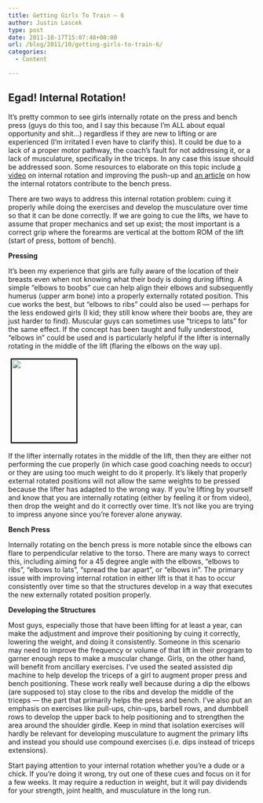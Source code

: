```yaml
---
title: Getting Girls To Train – 6
author: Justin Lascek
type: post
date: 2011-10-17T15:07:48+00:00
url: /blog/2011/10/getting-girls-to-train-6/
categories:
  - Content

---
```

## Egad! Internal Rotation!

It&#8217;s pretty common to see girls internally rotate on the press and bench press (guys do this too, and I say this because I&#8217;m ALL about equal opportunity and shit&#8230;) regardless if they are new to lifting or are experienced (I&#8217;m irritated I even have to clarify this). It could be due to a lack of a proper motor pathway, the coach&#8217;s fault for not addressing it, or a lack of musculature, specifically in the triceps. In any case this issue should be addressed soon. Some resources to elaborate on this topic include <a href="http://www.youtube.com/watch?v=WRCI3By2WUA" target="_blank">a video</a> on internal rotation and improving the push-up and <a href="/blog/2011/10/lats-while-benching/" target="_blank">an article</a> on how the internal rotators contribute to the bench press.
  


There are two ways to address this internal rotation problem: cuing it properly while doing the exercises and develop the musculature over time so that it can be done correctly. If we are going to cue the lifts, we have to assume that proper mechanics and set up exist; the most important is a correct grip where the forearms are vertical at the bottom ROM of the lift (start of press, bottom of bench).

**Pressing**
  
It&#8217;s been my experience that girls are fully aware of the location of their breasts even when not knowing what their body is doing during lifting. A simple &#8220;elbows to boobs&#8221; cue can help align their elbows and subsequently humerus (upper arm bone) into a properly externally rotated position. This cue works the best, but &#8220;elbows to ribs&#8221; could also be used &#8212; perhaps for the less endowed girls (I kid; they still know where their boobs are, they are just harder to find). Muscular guys can sometimes use &#8220;triceps to lats&#8221; for the same effect. If the concept has been taught and fully understood, &#8220;elbows in&#8221; could be used and is particularly helpful if the lifter is internally rotating in the middle of the lift (flaring the elbows on the way up).
  


[<img data-attachment-id="5592" data-permalink="/blog/2011/10/getting-girls-to-train-6/forever_stallone/" data-orig-file="/2011/10/Forever_Stallone.jpg" data-orig-size="188,241" data-comments-opened="1" data-image-meta="{&quot;aperture&quot;:&quot;0&quot;,&quot;credit&quot;:&quot;&quot;,&quot;camera&quot;:&quot;&quot;,&quot;caption&quot;:&quot;&quot;,&quot;created_timestamp&quot;:&quot;0&quot;,&quot;copyright&quot;:&quot;&quot;,&quot;focal_length&quot;:&quot;0&quot;,&quot;iso&quot;:&quot;0&quot;,&quot;shutter_speed&quot;:&quot;0&quot;,&quot;title&quot;:&quot;&quot;}" data-image-title="Forever_Stallone" data-image-description="" data-medium-file="/2011/10/Forever_Stallone.jpg" data-large-file="/2011/10/Forever_Stallone.jpg" class="alignleft size-full wp-image-5592" style="margin-left: 5px; margin-right: 5px; margin-top: 3px; margin-bottom: 3px; border-width: 2px; border-color: black; border-style: solid;" title="Forever_Stallone" src="/2011/10/Forever_Stallone.jpg" alt="" width="132" height="169" />][1]
  
If the lifter internally rotates in the middle of the lift, then they are either not performing the cue properly (in which case good coaching needs to occur) or they are using too much weight to do it properly. It&#8217;s likely that properly external rotated positions will not allow the same weights to be pressed because the lifter has adapted to the wrong way. If you&#8217;re lifting by yourself and know that you are internally rotating (either by feeling it or from video), then drop the weight and do it correctly over time. It&#8217;s not like you are trying to impress anyone since you&#8217;re forever alone anyway.

**Bench Press**
  
Internally rotating on the bench press is more notable since the elbows can flare to perpendicular relative to the torso. There are many ways to correct this, including aiming for a 45 degree angle with the elbows, &#8220;elbows to ribs&#8221;, &#8220;elbows to lats&#8221;, &#8220;spread the bar apart&#8221;, or &#8220;elbows in&#8221;. The primary issue with improving internal rotation in either lift is that it has to occur consistently over time so that the structures develop in a way that executes the new externally rotated position properly.
  

  
**Developing the Structures**
  
Most guys, especially those that have been lifting for at least a year, can make the adjustment and improve their positioning by cuing it correctly, lowering the weight, and doing it consistently. Someone in this scenario may need to improve the frequency or volume of that lift in their program to garner enough reps to make a muscular change. Girls, on the other hand, will benefit from ancillary exercises. I&#8217;ve used the seated assisted dip machine to help develop the triceps of a girl to augment proper press and bench positioning. These work really well because during a dip the elbows (are supposed to) stay close to the ribs and develop the middle of the triceps &#8212; the part that primarily helps the press and bench. I&#8217;ve also put an emphasis on exercises like pull-ups, chin-ups, barbell rows, and dumbbell rows to develop the upper back to help positioning and to strengthen the area around the shoulder girdle. Keep in mind that isolation exercises will hardly be relevant for developing musculature to augment the primary lifts and instead you should use compound exercises (i.e. dips instead of triceps extensions).
  

  
Start paying attention to your internal rotation whether you&#8217;re a dude or a chick. If you&#8217;re doing it wrong, try out one of these cues and focus on it for a few weeks. It may require a reduction in weight, but it will pay dividends for your strength, joint health, and musculature in the long run.

 [1]: /2011/10/Forever_Stallone.jpg
